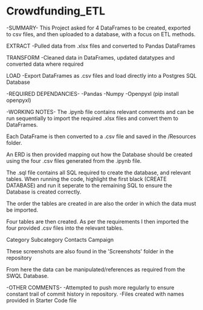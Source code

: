 # Crowdfunding_ETL

-SUMMARY-
This Project asked for 4 DataFrames to be created, exported to csv files, and then uploaded to a database, with a focus on ETL methods. 

EXTRACT
-Pulled data from .xlsx files and converted to Pandas DataFrames

TRANSFORM
-Cleaned data in DataFrames, updated datatypes and converted data where required

LOAD
-Export DataFrames as .csv files and load directly into a Postgres SQL Database

-REQUIRED DEPENDANCIES-
-Pandas 
-Numpy 
-Openpyxl (pip install openpyxl)

-WORKING NOTES-
The .ipynb file contains relevant comments and can be run sequentially to import the required .xlsx files and convert them to DataFrames. 

Each DataFrame is then converted to a .csv file and saved in the /Resources folder. 

An ERD is then provided mapping out how the Database should be created using the four .csv files generated from the .ipynb file.

The .sql file contains all SQL required to create the database, and relevant tables. When running the code, highlight the first black (CREATE DATABASE) and run it seperate to the remaining SQL to ensure the Database is created correctly.

The order the tables are created in are also the order in which the data must be imported.

Four tables are then created. As per the requirements I then imported the four provided .csv files into the relevant tables.

Category
Subcategory
Contacts
Campaign

These screenshots are also found in the 'Screenshots' folder in the repository

From here the data can be manipulated/references as required from the SWQL Database. 

-OTHER COMMENTS-
-Attempted to push more regularly to ensure constant trail of commit history in repository.
-Files created with names provided in Starter Code file
